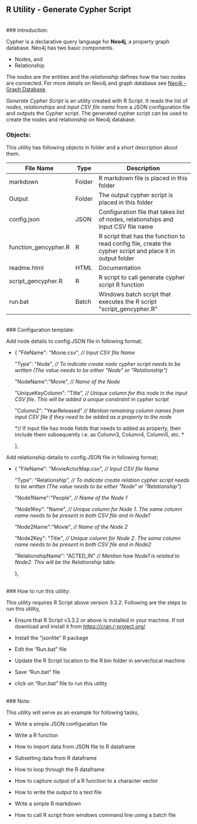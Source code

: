 ## R Utility - Generate Cypher Script
</br>
### Introduction:

Cypher is a declarative query language for **Neo4j**, a property graph database. Neo4j has two basic components. 

 * Nodes, and 
 * Relationship
 
The *nodes* are the entities and the *relationship* defines how the two nodes are connected. For more details on Neo4j and graph database see [Neo4j - Graph Database](https://neo4j.com/developer/graph-database/).

*Generate Cypher Script* is an utility created with R Script. It reads the list of *nodes*, *relationships* and *input CSV file name* from a JSON configuration file and outputs the Cypher script. The generated cypher script can be used to create the nodes and relationship on Neo4j database.
</br>

### Objects:

This utility has following objects in folder and a short description about them.


| File Name | Type | Description |
| --- | --- | --- |
| markdown | Folder | R markdown file is placed in this folder |
| Output | Folder | The output cypher script is placed in this folder |
| config.json | JSON | Configuration file that takes list of nodes, relationships and input CSV file name |
| function_gencypher.R | R | R script that has the function to read config file, create the cypher script and place it in output folder |
| readme.html | HTML | Documentation |
| script_gencypher.R | R | R script to call generate cypher script  R function |
| run.bat | Batch | Windows batch script that executes the R script \"script_gencypher.R\" |

</br>
### Configuration template:


Add node details to config.JSON file in following format;

* {
    "FileName": "Movie.csv", *// Input CSV file Name*
    
    "Type": "Node", *// To indicate create node cypher script needs to be written (The value needs to be either "Node" or "Relationship")*
    
    "NodeName":"Movie", *// Name of the Node*
    
    "UniqueKeyColumn": "Title",  *// Unique column for this node in the input CSV file. This will be added a unique constraint in cypher script*
    
    "Column2": "YearReleased" *// Mention remaining column names from input CSV file if they need to be added as a property to the node*
    
     *// If input file has mode fields that needs to added as property, then include them subsequently i.e. as Column3, Column4, Column5, etc. *
     
     },

Add relationship details to config.JSON file in following format;


* {
    "FileName": "MovieActorMap.csv", *// Input CSV file Name*
    
    "Type": "Relationship", *// To indicate create relation cypher script needs to be written (The value needs to be either "Node" or "Relationship")*
    
    "Node1Name":"People", *// Name of the Node 1*
    
    "Node1Key": "Name",  *// Unique column for Node 1. The same column name needs to be present in both CSV file and in Node1*
    
    "Node2Name":"Movie", *// Name of the Node 2*
    
    "Node2Key": "Title",  *// Unique column for Node 2. The same column name needs to be present in both CSV file and in Node2*
    
    "RelationshipName": "ACTED_IN" *// Mention how Node1 is related to Node2. This will be the Relationship lable.*
    
    },


</br>
### How to run this utility:

This utility requires R Script above version 3.3.2. 
Following are the steps to run this utility,

* Ensure that R Script v3.3.2 or above is installed in your machine. If not download and install it from <https://cran.r-project.org/> 

* Install the “jsonlite” R package

* Edit the “Run.bat” file

* Update the R Script location to the R bin folder in server/local machine

* Save “Run.bat” file

* click on “Run.bat” file to run this utility

</br>
### Note:

This utility will serve as an example for following tasks,

* Write a simple JSON configuration file

* Write a R function

* How to import data from JSON file to R dataframe

* Subsetting data from R dataframe

* How to loop through the R dataframe

* How to capture output of a R function to a character vector

* How to write the output to a text file

* Write a simple R markdown

* How to call R script from windows command line using a batch file


